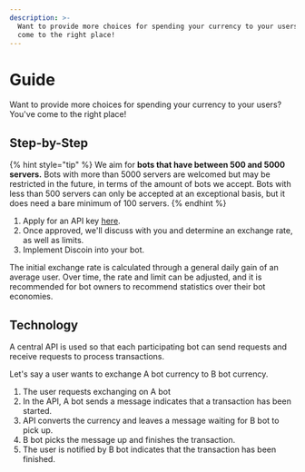 ```yaml
---
description: >-
  Want to provide more choices for spending your currency to your users? You've
  come to the right place!
---
```


# Guide

Want to provide more choices for spending your currency to your users? You've come to the right place!

## Step-by-Step

{% hint style="tip" %} We aim for **bots that have between 500 and 5000 servers.** Bots with more than 5000 servers are welcomed but may be restricted in the future, in terms of the amount of bots we accept. Bots with less than 500 servers can only be accepted at an exceptional basis, but it does need a bare minimum of 100 servers. {% endhint %}

1. Apply for an API key [here](https://austinhuang.typeform.com/to/yABBz5).
2. Once approved, we'll discuss with you and determine an exchange rate, as well as limits.
3. Implement Discoin into your bot. 

The initial exchange rate is calculated through a general daily gain of an average user. Over time, the rate and limit can be adjusted, and it is recommended for bot owners to recommend statistics over their bot economies.

## Technology

A central API is used so that each participating bot can send requests and receive requests to process transactions.

Let's say a user wants to exchange A bot currency to B bot currency.

1. The user requests exchanging on A bot
2. In the API, A bot sends a message indicates that a transaction has been started.
3. API converts the currency and leaves a message waiting for B bot to pick up.
4. B bot picks the message up and finishes the transaction.
5. The user is notified by B bot indicates that the transaction has been finished.

